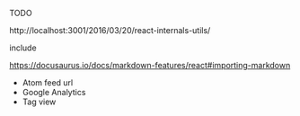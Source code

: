 TODO

http://localhost:3001/2016/03/20/react-internals-utils/

include

https://docusaurus.io/docs/markdown-features/react#importing-markdown


- Atom feed url
- Google Analytics
- Tag view